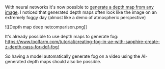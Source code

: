 With neural networks it's now possible to [generate a depth map from any image](https://arxiv.org/pdf/1604.03901.pdf). I noticed that generated depth maps often look like the image on an extremely foggy day (almost like a demo of atmospheric perspective)

![[Depth map deep netcomparison.png]]

It's already possible to use depth maps to generate fog: https://www.toolfarm.com/tutorial/creating-fog-in-ae-with-sapphire-create-z-depth-pass-for-dof-fog/

So having a model automatically generate fog on a video using the AI-generated depth maps should also be possible.